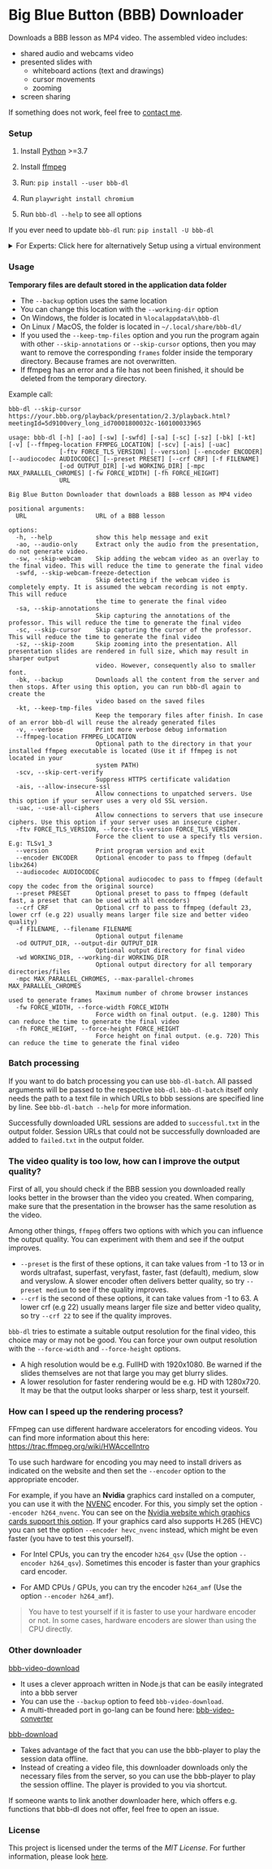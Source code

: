 # Big Blue Button (BBB) Downloader

Downloads a BBB lesson as MP4 video.
The assembled video includes:

- shared audio and webcams video
- presented slides with
  - whiteboard actions (text and drawings)
  - cursor movements
  - zooming
- screen sharing

If something does not work, feel free to [contact me](https://github.com/C0D3D3V/bbb-dl/issues). 

### Setup
1. Install [Python](https://www.python.org/) >=3.7
2. Install [ffmpeg](https://github.com/C0D3D3V/Moodle-Downloader-2/wiki/Installing-ffmpeg)
3. Run: `pip install --user bbb-dl`
4. Run `playwright install chromium`

5. Run `bbb-dl --help` to see all options

If you ever need to update `bbb-dl` run: `pip install -U bbb-dl`


<details>
  <summary> For Experts: Click here for alternatively Setup using a virtual environment</summary>

1. Install [Python](https://www.python.org/) >=3.7 and [git](https://git-scm.com/downloads)
2. Install  `virtualenv`: `pip install virtualenv`
3. Create a directory where you wish to install bbb-dl. Open a terminal in the desired directory
4. Clone this repository into that folder: `git clone https://github.com/C0D3D3V/bbb-dl.git .`
5. Run `virtualenv venv` to create the virtual environment (on Windows use `venv\Scripts\activate`)
6. Run `source venv/bin/activate` to activate the virtual environment (on Windows use `venv\Scripts\activate`)
7. Install `bbb-dl`: `pip install .`
8. Install [ffmpeg](https://github.com/C0D3D3V/Moodle-Downloader-2/wiki/Installing-ffmpeg)
9. Run `playwright install chromium`
10. Run `bbb-dl --help` to see all options

To deactivate the virtual environment run: `deactivate`
</details>

### Usage

**Temporary files are default stored in the application data folder** 

- The `--backup` option uses the same location
- You can change this location with the `--working-dir` option
- On Windows, the folder is located in `%localappdata%\bbb-dl`
- On Linux / MacOS, the folder is located in `~/.local/share/bbb-dl/`
- If you used the `--keep-tmp-files` option and you run the program again with other `--skip-annotations` or `--skip-cursor` options, then you may want to remove the corresponding `frames` folder inside the temporary directory. Because frames are not overwritten. 
- If ffmpeg has an error and a file has not been finished, it should be deleted from the temporary directory.

Example call:

`bbb-dl --skip-cursor https://your.bbb.org/playback/presentation/2.3/playback.html?meetingId=5d9100very_long_id70001800032c-160100033965`


```
usage: bbb-dl [-h] [-ao] [-sw] [-swfd] [-sa] [-sc] [-sz] [-bk] [-kt] [-v] [--ffmpeg-location FFMPEG_LOCATION] [-scv] [-ais] [-uac]
              [-ftv FORCE_TLS_VERSION] [--version] [--encoder ENCODER] [--audiocodec AUDIOCODEC] [--preset PRESET] [--crf CRF] [-f FILENAME]
              [-od OUTPUT_DIR] [-wd WORKING_DIR] [-mpc MAX_PARALLEL_CHROMES] [-fw FORCE_WIDTH] [-fh FORCE_HEIGHT]
              URL

Big Blue Button Downloader that downloads a BBB lesson as MP4 video

positional arguments:
  URL                   URL of a BBB lesson

options:
  -h, --help            show this help message and exit
  -ao, --audio-only     Extract only the audio from the presentation, do not generate video.
  -sw, --skip-webcam    Skip adding the webcam video as an overlay to the final video. This will reduce the time to generate the final video
  -swfd, --skip-webcam-freeze-detection
                        Skip detecting if the webcam video is completely empty. It is assumed the webcam recording is not empty. This will reduce
                        the time to generate the final video
  -sa, --skip-annotations
                        Skip capturing the annotations of the professor. This will reduce the time to generate the final video
  -sc, --skip-cursor    Skip capturing the cursor of the professor. This will reduce the time to generate the final video
  -sz, --skip-zoom      Skip zooming into the presentation. All presentation slides are rendered in full size, which may result in sharper output
                        video. However, consequently also to smaller font.
  -bk, --backup         Downloads all the content from the server and then stops. After using this option, you can run bbb-dl again to create the
                        video based on the saved files
  -kt, --keep-tmp-files
                        Keep the temporary files after finish. In case of an error bbb-dl will reuse the already generated files
  -v, --verbose         Print more verbose debug information
  --ffmpeg-location FFMPEG_LOCATION
                        Optional path to the directory in that your installed ffmpeg executable is located (Use it if ffmpeg is not located in your
                        system PATH)
  -scv, --skip-cert-verify
                        Suppress HTTPS certificate validation
  -ais, --allow-insecure-ssl
                        Allow connections to unpatched servers. Use this option if your server uses a very old SSL version.
  -uac, --use-all-ciphers
                        Allow connections to servers that use insecure ciphers. Use this option if your server uses an insecure cipher.
  -ftv FORCE_TLS_VERSION, --force-tls-version FORCE_TLS_VERSION
                        Force the client to use a specify tls version. E.g: TLSv1_3
  --version             Print program version and exit
  --encoder ENCODER     Optional encoder to pass to ffmpeg (default libx264)
  --audiocodec AUDIOCODEC
                        Optional audiocodec to pass to ffmpeg (default copy the codec from the original source)
  --preset PRESET       Optional preset to pass to ffmpeg (default fast, a preset that can be used with all encoders)
  --crf CRF             Optional crf to pass to ffmpeg (default 23, lower crf (e.g 22) usually means larger file size and better video quality)
  -f FILENAME, --filename FILENAME
                        Optional output filename
  -od OUTPUT_DIR, --output-dir OUTPUT_DIR
                        Optional output directory for final video
  -wd WORKING_DIR, --working-dir WORKING_DIR
                        Optional output directory for all temporary directories/files
  -mpc MAX_PARALLEL_CHROMES, --max-parallel-chromes MAX_PARALLEL_CHROMES
                        Maximum number of chrome browser instances used to generate frames
  -fw FORCE_WIDTH, --force-width FORCE_WIDTH
                        Force width on final output. (e.g. 1280) This can reduce the time to generate the final video
  -fh FORCE_HEIGHT, --force-height FORCE_HEIGHT
                        Force height on final output. (e.g. 720) This can reduce the time to generate the final video
```
 
### Batch processing

 If you want to do batch processing you can use `bbb-dl-batch`. All passed arguments will be passed to the respective `bbb-dl`. `bbb-dl-batch` itself only needs the path to a text file in which URLs to bbb sessions are specified line by line. See `bbb-dl-batch --help` for more information.

 Successfully downloaded URL sessions are added to `successful.txt` in the output folder. Session URLs that could not be successfully downloaded are added to `failed.txt` in the output folder. 

### The video quality is too low, how can I improve the output quality?

First of all, you should check if the BBB session you downloaded really looks better in the browser than the video you created. When comparing, make sure that the presentation in the browser has the same resolution as the video. 

Among other things, `ffmpeg` offers two options with which you can influence the output quality. You can experiment with them and see if the output improves.

- `--preset` is the first of these options, it can take values from -1 to 13 or in words ultrafast, superfast, veryfast, faster, fast (default), medium, slow and veryslow. A slower encoder often delivers better quality, so try `--preset medium` to see if the quality improves.
- `--crf` is the second of these options, it can take values from -1 to 63. A lower crf (e.g 22) usually means larger file size and better video quality, so try `--crf 22` to see if the quality improves.

`bbb-dl` tries to estimate a suitable output resolution for the final video, this choice may or may not be good. You can force your own output resolution with the `--force-width` and `--force-height` options.

- A high resolution would be e.g. FullHD with 1920x1080. Be warned if the slides themselves are not that large you may get blurry slides.
- A lower resolution for faster rendering would be e.g. HD with 1280x720. It may be that the output looks sharper or less sharp, test it yourself.

### How can I speed up the rendering process?

FFmpeg can use different hardware accelerators for encoding videos. You can find more information about this here: https://trac.ffmpeg.org/wiki/HWAccelIntro

To use such hardware for encoding you may need to install drivers as indicated on the website and then set the `--encoder` option to the appropriate encoder. 

For example, if you have an **Nvidia** graphics card installed on a computer, you can use it with the [NVENC](https://trac.ffmpeg.org/wiki/HWAccelIntro#CUDANVENCNVDEC) encoder. For this, you simply set the option `--encoder h264_nvenc`. You can see on the [Nvidia website which graphics cards support this option](https://developer.nvidia.com/video-encode-and-decode-gpu-support-matrix-new). If your graphics card also supports H.265 (HEVC) you can set the option `--encoder hevc_nvenc` instead, which might be even faster (you have to test this yourself).

- For Intel CPUs, you can try the encoder `h264_qsv` (Use the option `--encoder h264_qsv`). Sometimes this encoder is faster than your graphics card encoder.

- For AMD CPUs / GPUs, you can try the encoder `h264_amf` (Use the option `--encoder h264_amf`).

> You have to test yourself if it is faster to use your hardware encoder or not. In some cases, hardware encoders are slower than using the CPU directly. 


### Other downloader

[bbb-video-download](https://github.com/tilmanmoser/bbb-video-download)
- It uses a clever approach written in Node.js that can be easily integrated into a bbb server
- You can use the `--backup` option to feed `bbb-video-download`.
- A multi-threaded port in go-lang can be found here: [bbb-video-converter](https://github.com/cli-ish/bbb-video-converter)

[bbb-download](https://github.com/fossasia/bbb-download)
- Takes advantage of the fact that you can use the bbb-player to play the session data offline.
- Instead of creating a video file, this downloader downloads only the necessary files from the server, so you can use the bbb-player to play the session offline. The player is provided to you via shortcut.

If someone wants to link another downloader here, which offers e.g. functions that bbb-dl does not offer, feel free to open an issue. 

### License
This project is licensed under the terms of the *MIT License*. For further information, please look [here](LICENSE).
